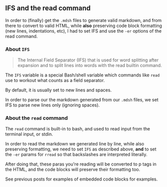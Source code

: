 ## IFS and the read command

In order to (finally) get the `.mdsh` files to generate valid markdown, and from there to convert to valid HTML, while **also** preserving code block formatting (new lines, indentations, etc), I had to set IFS and use the `-er` options of the read command.

### About `IFS`

> The Internal Field Separator (IFS) that is used for word splitting after expansion and to split lines into words with the read builtin command.

The `IFS` variable is a special Bash/shell variable which commands like `read` use to workout what counts as a field separator.

By default, it is usually set to new lines and spaces.

In order to parse our the markdown generated from our `.mdsh` files, we set IFS to parse new lines only (ignoring spaces).

### About the `read` command

The `read` command is built-in to bash, and used to read input from the terminal input, or stdin.

In order to read the markdown we generated line by line, while also preserving formatting, we need to set `IFS` as described above, **and** to set the `-er` params for `rread` so that backslashes are interpreted literally.

After doing that, these paras you're reading will be converted to p tags in the HTML, and the code blocks will preserve their formatting too.

See previous posts for examples of embedded code blocks for examples.
